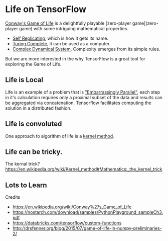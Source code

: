 # Life on TensorFlow

[Conway's Game of Life](https://en.wikipedia.org/wiki/Conway%27s_Game_of_Life) is a delightfully playable [zero-player game](zero-player game) with some 
intriguing mathematical properties.
 - [Self Replicating](https://en.wikipedia.org/wiki/Von_Neumann_universal_constructor), which is how it gets its name.
 - [Turing Complete](https://en.wikipedia.org/wiki/Turing_completeness), it can be used as a computer.
 - [Complex Dynamical System](https://math.stackexchange.com/questions/2267175/how-can-i-prove-that-game-of-lifes-evolution-function-is-continuous), 
 Complexity emerges from its simple rules.

But we are more interested in the why TensorFlow is a great tool for exploring the Game of Life.

## Life is Local
Life is an example of a problem that is ["Embarrassingly Parallel"](https://en.wikipedia.org/wiki/Embarrassingly_parallel),
 each step in it's calculation requires only a proximal subset of the data and results can be aggregated via
  concatenation. Tensorflow facilitates computing the solution in a distributed fashion.

## Life is convoluted
One approach to algorithm of life is a [kernel method](https://en.wikipedia.org/wiki/Kernel_method#Mathematics).


## Life can be tricky.
The kernal trick?
https://en.wikipedia.org/wiki/Kernel_method#Mathematics:_the_kernel_trick

## Lots to Learn

Credits
 - https://en.wikipedia.org/wiki/Conway%27s_Game_of_Life
 - https://nostarch.com/download/samples/PythonPlayground_sampleCh3.pdf
 - https://databricks.com/tensorflow/custom-functions
 - http://drsfenner.org/blog/2015/07/game-of-life-in-numpy-preliminaries-2/
